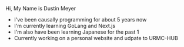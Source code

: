 Hi, My Name is Dustin Meyer
- I've been causally programming for about 5 years now
- I'm currently learning GoLang and Next.js
- I'm also have been learning Japanese for the past 1
- Currently working on a personal website and udpate to URMC-HUB
